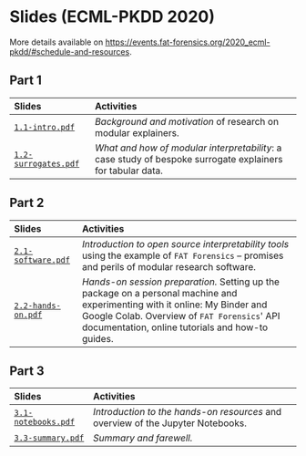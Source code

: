 # Slides (ECML-PKDD 2020) #
More details available on
<https://events.fat-forensics.org/2020_ecml-pkdd/#schedule-and-resources>.

## Part 1 ##

| Slides | Activities |
|:-------|:-----------|
| [`1.1-intro.pdf`](1.1-intro.pdf) | *Background and motivation* of research on modular explainers. |
| [`1.2-surrogates.pdf`](1.2-surrogates.pdf) | *What and how of modular interpretability*: a case study of bespoke surrogate explainers for tabular data. |

## Part 2 ##

| Slides | Activities |
|:-------|:-----------|
| [`2.1-software.pdf`](2.1-software.pdf) | *Introduction to open source interpretability tools* using the example of `FAT Forensics` &ndash; promises and perils of modular research software. |
| [`2.2-hands-on.pdf`](2.2-hands-on.pdf) | *Hands-on session preparation.* Setting up the package on a personal machine and experimenting with it online: My Binder and Google Colab. Overview of `FAT Forensics`&apos; API documentation, online tutorials and how-to guides. |

## Part 3 ##

| Slides | Activities |
|:-------|:-----------|
| [`3.1-notebooks.pdf`](3.1-notebooks.pdf) | *Introduction to the hands-on resources* and overview of the Jupyter Notebooks. |
| [`3.3-summary.pdf`](3.3-summary.pdf) | *Summary and farewell.* |
